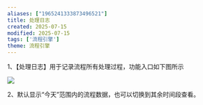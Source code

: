 ```yaml
---
aliases: ["1965241333873496521"]
title: 处理日志
created: 2025-07-15
modified: 2025-07-15
tags: ['流程引擎']
theme: 流程引擎
---
```


1、【处理日志】用于记录流程所有处理过程，功能入口如下图所示

![](1d9fc0435b02ecd9d0a193453bf370cf.jpg)

2、默认显示“今天”范围内的流程数据，也可以切换到其余时间段查看。